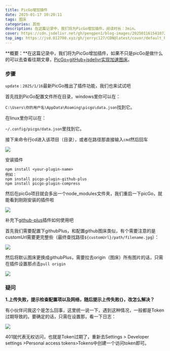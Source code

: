 ```yaml
---
title: PicGo增加插件
date: 2025-01-17 10:20:11
tags: 图床
categories: 其他
description: 在这篇记录中，我们将为PicGo增加插件。阅读时长：3min。
cover: https://cdn.jsdelivr.net/gh/pengpen1/blog-images/20250116154107267.png
top_img: https://jsd.012700.xyz/gh/jerryc127/CDN@latest/cover/default_bg.png
---
```

**概要：**在这篇记录中，我们将为PicGo增加插件，如果不只是picGo是做什么的可以去查看往期文章，[PicGo+gitHub+jsdelivr实现加速图床](https://pengpen1.github.io/2023/09/01/%E5%85%B6%E4%BB%96-picGo+gitHub+jsdelivr%E5%AE%9E%E7%8E%B0%E5%8A%A0%E9%80%9F%E5%9B%BE%E5%BA%8A/)。



### 步骤

`update：2025/1/16`最新PicGo推出了插件功能，我们也来试试吧

首先找到PicGo配置文件所在目录，windows里你可以在：

`C:\Users\你的用户名\AppData\Roaming\picgo\data.json`找到它。

在linux里你可以在：

`~/.config/picgo/data.json`里找到它。



接下来命令行cd进入该项目（目录），或者在路径那直接输入`cmd`然后回车

![](https://cdn.jsdelivr.net/gh/pengpen1/blog-images/pico命令行.png)

安装插件

```shell
npm install <your-plugin-name>
例如：
npm install picgo-plugin-github-plus
npm install picgo-plugin-compress
```

然后在picGo项目就会多出一个node_modules文件夹，我们重启一下picGo，就能看到刚刚安装的插件啦

![](https://cdn.jsdelivr.net/gh/pengpen1/blog-images/20250116152658116.png)



补充下[github-plus](https://github.com/zWingz/picgo-plugin-github-plus?tab=readme-ov-file)插件如何使用吧

首先我们需要配置下githubPlus，和配置github图床类似，有个需要注意的是customUrl需要更完整些（最终查找路径`${customUrl}/path/filename.jpg`）：

![](https://cdn.jsdelivr.net/gh/pengpen1/blog-images/20250116153600555.png)

然后将默认图床更换成githubPlus，需要拉去origin（图床）所有图片的话，只需在插件设置那点击`pull origin`  

![](https://cdn.jsdelivr.net/gh/pengpen1/blog-images/20250116154107267.png)



### 疑问

**1.上传失败，提示检查配置项以及网络，随后提示上传失败{}，改怎么解决？**

有小伙伴问我这个是怎么回事，这里统一说一下，遇到这种情况，一般都是Token过期导致的。要确定的话，只需在设置那，看一下日志：

![](https://cdn.jsdelivr.net/gh/pengpen1/blog-images/20240912162303.png)

401就代表无权访问，也就是Token过期了，重新去Settings > Developer settings >Personal access tokens>Tokens中创建一个访问token即可。



